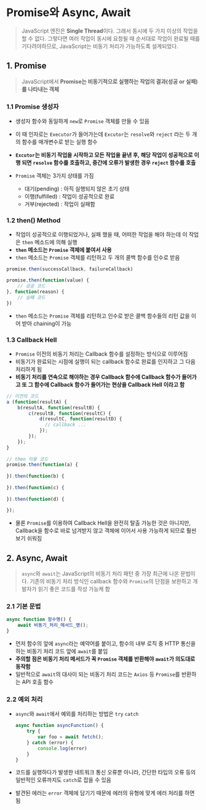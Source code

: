 # Promise와 Async, Await

> JavaScript 엔진은 **Single Thread**이다. 그래서 동시에 두 가지 이상의 작업을 할 수 없다. 그렇다면 여러 작업이 동시에 요청될 때 순서대로 작업이 완료될 때를 기다려야하므로, JavaScript는 비동기 처리가 가능하도록 설계되었다.

## 1. Promise

> JavaScript에서 **Promise는 비동기적으로 실행하는 작업의 결과(성공 or 실패)를 나타내는 객체**

### 1.1 Promise 생성자

- 생성자 함수와 동일하게 `new`로 `Promise` 객체를 만들 수 있음
- 이 때 인자로는 `Executor`가 들어가는데 `Excutor`는 `resolve`와 `reject` 라는 두 개의 함수를 매개변수로 받는 실행 함수
- **`Excutor`는 비동기 작업을 시작하고 모든 작업을 끝낸 후, 해당 작업이 성공적으로 이행 되면 `resolve` 함수를 호출하고, 중간에 오류가 발생한 경우 `reject` 함수를 호출**

- `Promise` 객체는 3가지 상태를 가짐
  - 대기(pending) : 아직 실행되지 않은 초기 상태
  - 이행(fulfilled) : 작업이 성공적으로 완료
  - 거부(rejected)  : 작업이 실패함

### 1.2 then() Method

- 작업이 성공적으로 이행되었거나, 실패 했을 때, 어떠한 작업을 해야 하는데 이 작업은 `then` 메소드에 의해 실행
- **`then` 메소드는 `Promise` 객체에 붙여서 사용**
- `then` 메소드는 `Promise` 객체를 리턴하고 두 개의 콜백 함수를 인수로 받음

```javascript
promise.then(successCallback, failureCallback)

promise.then(function(value) {
    // 성공 코드
}, function(reason) {
    // 실패 코드
})
```

- `then` 메소드는 `Promise` 객체를 리턴하고 인수로 받은 콜백 함수들의 리턴 값을 이어 받아 chaining이 가능

### 1.3 Callback Hell

- `Promise` 이전의 비동기 처리는 Callback 함수를 설정하는 방식으로 이루어짐
- 비동기가 완료되는 시점에 실행이 되는 callback 함수로 완료를 인지하고 그 다음 처리하게 됨
- **비동기 처리를 연속으로 해야하는 경우 Callback 함수에 Callback 함수가 들어가고 또 그 함수에 Callback 함수가 들어가는 현상을 Callback Hell 이라고 함**

```javascript
// 이전의 코드
a (function(resultA) {
    b(resultA, function(resultB) {
        c(resultB, function(resultC) {
            d(resultC, function(resultD) {
              // callback ...
            });
        });
    });
}
   
// then 이용 코드
promise.then(function(a) {
    
}).then(function(b) {
    
}).then(function(c) {
    
}).then(function(d) {
    
});
```

- 물론 `Promise`를 이용하여 Callback Hell을 완전히 탈출 가능한 것은 아니지만, Callback을 함수로 바로 넘겨받지 않고 객체에 이어서 사용 가능하게  되므로 훨씬 보기 쉬워짐

## 2. Async, Await

> `async`와 `await`는 JavaScript의 비동기 처리 패턴 중 가장 최근에 나온 문법이다. 기존의 비동기 처리 방식인 callback 함수와 `Promise`의 단점을 보완하고 개발자가 읽기 좋은 코드를 작성 가능케 함

### 2.1 기본 문법

```javascript
async function 함수명() {
    await 비동기_처리_메서드_명();
}
```

- 먼저 함수의 앞에 `async`라는 예약어를 붙이고, 함수의 내부 로직 중 HTTP 통신을 하는 비동기 처리 코드 앞에 `await`를 붙임
- **주의할 점은 비동기 처리 메서드가 꼭 `Promise` 객체를 반환해야 `await`가 의도대로 동작함**
- 일반적으로 `await`의 대사이 되는 비동기 처리 코드는 `Axios` 등 `Promise`를 반환하는 API 호출 함수

### 2.2 예외 처리

- `async`와 `await`에서 예외를 처리하는 방법은 `try` `catch`

  ```javascript
  async function asyncFunction() {
      try {
          var foo = await fetch();
      } catch (error) {
          console.log(error)
      }
  }
  ```

- 코드를 실행하다가 발생한 네트워크 통신 오류뿐 아니라, 간단한 타입의 오류 등의 일반적인 오류까지도 `catch`로 잡을 수 있음

- 발견된 에러는 `error` 객체에 담기기 때문에 에러의 유형에 맞게 에러 처리를 하면 됨